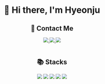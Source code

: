 <div align="center">
<h1>👋 Hi there, I'm Hyeonju</h1>
</div>

<div align="center">
<h2> 🦁 Contact Me </h2>
<a href="https://hyeonju-frontend-study.tistory.com/">
<img src="https://img.shields.io/badge/-study blog-000000?style=for-the-badge&logo=Tistory&logoColor=white">
</a>
<a href="mailto:guswn0493@gmail.com">
<img src="https://img.shields.io/badge/-gmail-EA4335?style=for-the-badge&logo=Gmail&logoColor=white">
</a>
<a href="mailto:hhjc17@naver.com">
<img src="https://img.shields.io/badge/-naver mail-03C75A?style=for-the-badge&logo=Naver&logoColor=white">
</a>
</div>

</br>

<div align="center">
<h2>📚 Stacks</h2>
<img src="https://img.shields.io/badge/-html-E34F26?style=for-the-badge&logo=HTML5&logoColor=white">
<img src="https://img.shields.io/badge/-css-1572B6?style=for-the-badge&logo=CSS3&logoColor=white">
<img src="https://img.shields.io/badge/-javascript-F7DF1E?style=for-the-badge&logo=Javascript&logoColor=white">
<img src="https://img.shields.io/badge/-typescript-3178C6?style=for-the-badge&logo=TypeScript&logoColor=white">
<img src="https://img.shields.io/badge/-react-61DAFB?style=for-the-badge&logo=React&logoColor=white">
</div>
